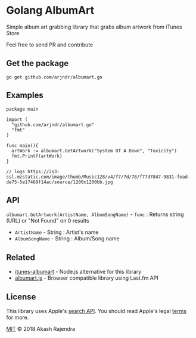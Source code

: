 # Golang AlbumArt
Simple album art grabbing library that grabs album artwork from iTunes Store

Feel free to send PR and contribute

## Get the package
`go get github.com/arjndr/albumart.go`

## Examples

```golang
package main

import (
  "github.com/arjndr/albumart.go"
  "fmt"
)

func main(){
  artWork := albumart.GetArtwork("System Of A Down", "Toxicity")
  fmt.Printf(artWork)
}

// logs https://is3-ssl.mzstatic.com/image/thumb/Music128/v4/f7/7d/78/f77d7847-9831-fead-de75-5e17468f14ac/source/1200x1200bb.jpg
```

## API
`albumart.GetArtwork(ArtistName, AlbumSongName)` - `func` : Returns string (URL) or "Not Found" on 0 results
* `ArtistName` - String : Artist's name
* `AlbumSongName` - String : Album/Song name

## Related
* [itunes-albumart](https://github.com/arjndr/itunes-albumart) - Node.js alternative for this library
* [albumart.js](https://github.com/arjndr/albumart.js) - Browser compatible library using Last.fm API

## License
This library uses Apple's [search API](https://affiliate.itunes.apple.com/resources/documentation/itunes-store-web-service-search-api/). You should read Apple's legal [terms](https://www.apple.com/legal/internet-services/terms/site.html) for more.

[MIT](http://opensource.org/licenses/MIT) © 2018 Akash Rajendra

